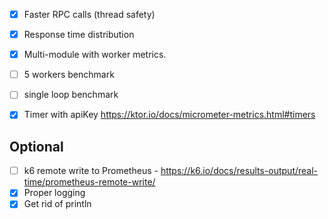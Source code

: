 - [x] Faster RPC calls (thread safety)
- [x] Response time distribution
- [x] Multi-module with worker metrics.
- [ ] 5 workers benchmark
- [ ] single loop benchmark
- [x] Timer with apiKey https://ktor.io/docs/micrometer-metrics.html#timers


## Optional
- [ ] k6 remote write to Prometheus - https://k6.io/docs/results-output/real-time/prometheus-remote-write/
- [x] Proper logging
- [x] Get rid of println
